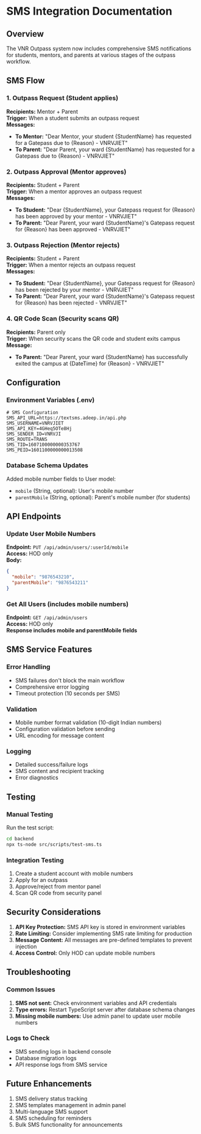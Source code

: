 # SMS Integration Documentation

## Overview
The VNR Outpass system now includes comprehensive SMS notifications for students, mentors, and parents at various stages of the outpass workflow.

## SMS Flow

### 1. Outpass Request (Student applies)
**Recipients:** Mentor + Parent  
**Trigger:** When a student submits an outpass request  
**Messages:**
- **To Mentor:** "Dear Mentor, your student {StudentName} has requested for a Gatepass due to {Reason} - VNRVJIET"
- **To Parent:** "Dear Parent, your ward {StudentName} has requested for a Gatepass due to {Reason} - VNRVJIET"

### 2. Outpass Approval (Mentor approves)
**Recipients:** Student + Parent  
**Trigger:** When a mentor approves an outpass request  
**Messages:**
- **To Student:** "Dear {StudentName}, your Gatepass request for {Reason} has been approved by your mentor - VNRVJIET"
- **To Parent:** "Dear Parent, your ward {StudentName}'s Gatepass request for {Reason} has been approved - VNRVJIET"

### 3. Outpass Rejection (Mentor rejects)
**Recipients:** Student + Parent  
**Trigger:** When a mentor rejects an outpass request  
**Messages:**
- **To Student:** "Dear {StudentName}, your Gatepass request for {Reason} has been rejected by your mentor - VNRVJIET"
- **To Parent:** "Dear Parent, your ward {StudentName}'s Gatepass request for {Reason} has been rejected - VNRVJIET"

### 4. QR Code Scan (Security scans QR)
**Recipients:** Parent only  
**Trigger:** When security scans the QR code and student exits campus  
**Message:**
- **To Parent:** "Dear Parent, your ward {StudentName} has successfully exited the campus at {DateTime} for {Reason} - VNRVJIET"

## Configuration

### Environment Variables (.env)
```properties
# SMS Configuration
SMS_API_URL=https://textsms.adeep.in/api.php
SMS_USERNAME=VNRVJIET
SMS_API_KEY=4GHeq5OTe8Hj
SMS_SENDER_ID=VNRVJI
SMS_ROUTE=TRANS
SMS_TID=1607100000000353767
SMS_PEID=1601100000000013508
```

### Database Schema Updates
Added mobile number fields to User model:
- `mobile` (String, optional): User's mobile number
- `parentMobile` (String, optional): Parent's mobile number (for students)

## API Endpoints

### Update User Mobile Numbers
**Endpoint:** `PUT /api/admin/users/:userId/mobile`  
**Access:** HOD only  
**Body:**
```json
{
  "mobile": "9876543210",
  "parentMobile": "9876543211"
}
```

### Get All Users (includes mobile numbers)
**Endpoint:** `GET /api/admin/users`  
**Access:** HOD only  
**Response includes mobile and parentMobile fields**

## SMS Service Features

### Error Handling
- SMS failures don't block the main workflow
- Comprehensive error logging
- Timeout protection (10 seconds per SMS)

### Validation
- Mobile number format validation (10-digit Indian numbers)
- Configuration validation before sending
- URL encoding for message content

### Logging
- Detailed success/failure logs
- SMS content and recipient tracking
- Error diagnostics

## Testing

### Manual Testing
Run the test script:
```bash
cd backend
npx ts-node src/scripts/test-sms.ts
```

### Integration Testing
1. Create a student account with mobile numbers
2. Apply for an outpass
3. Approve/reject from mentor panel
4. Scan QR code from security panel

## Security Considerations

1. **API Key Protection:** SMS API key is stored in environment variables
2. **Rate Limiting:** Consider implementing SMS rate limiting for production
3. **Message Content:** All messages are pre-defined templates to prevent injection
4. **Access Control:** Only HOD can update mobile numbers

## Troubleshooting

### Common Issues
1. **SMS not sent:** Check environment variables and API credentials
2. **Type errors:** Restart TypeScript server after database schema changes
3. **Missing mobile numbers:** Use admin panel to update user mobile numbers

### Logs to Check
- SMS sending logs in backend console
- Database migration logs
- API response logs from SMS service

## Future Enhancements
1. SMS delivery status tracking
2. SMS templates management in admin panel
3. Multi-language SMS support
4. SMS scheduling for reminders
5. Bulk SMS functionality for announcements
